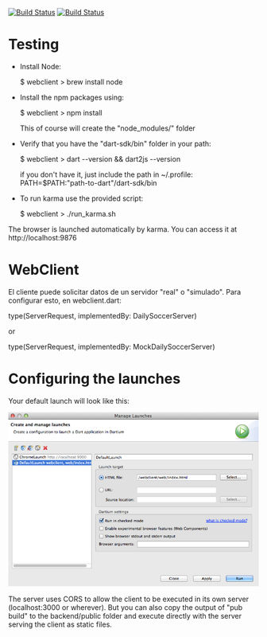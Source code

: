 [![Build Status](https://drone.io/github.com/DailySoccer/webclient/status.png)](https://drone.io/github.com/DailySoccer/webclient/latest)
[![Build Status](https://www.codeship.io/projects/baab71b0-af1d-0131-12d8-2e66f154cad7/status)](https://github.com/DailySoccer/webclient/master)

Testing
=============

- Install Node:

	$ webclient > brew install node

- Install the npm packages using:

	$ webclient > npm install

	This of course will create the "node_modules/" folder
	
- Verify that you have the "dart-sdk/bin" folder in your path: 
    
    $ webclient > dart --version && dart2js --version

  if you don't have it, just include the path in ~/.profile: PATH=$PATH:"path-to-dart"/dart-sdk/bin

- To run karma use the provided script:

  $ webclient > ./run_karma.sh

The browser is launched automatically by karma. You can access it at http://localhost:9876  
   

WebClient
=========

El cliente puede solicitar datos de un servidor "real" o "simulado". Para configurar esto, en webclient.dart:

type(ServerRequest, implementedBy: DailySoccerServer)

or

type(ServerRequest, implementedBy: MockDailySoccerServer)


Configuring the launches
=========================

Your default launch will look like this:

![alt tag](doc/launch01.png)

The server uses CORS to allow the client to be executed in its own server (localhost:3000 or wherever). But you can also copy 
the output of "pub build" to the backend/public folder and execute directly with the server serving the client as static files.

